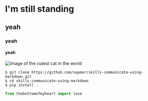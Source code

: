 # I'm still standing
## yeah
### yeah
#### yeah

![Image of the cutest cat in the world](https://github.com/sapmar/skills-communicate-using-markdown/assets/127299934/1ab6ef52-bc1f-463b-b4f3-6e30548f624d)

```
$ git clone https://github.com/sapmar/skills-communicate-using-markdown.git
$ cd skills-communicate-using-markdown
$ pip install .
```

``` python
from thebottomofmyheart import love
```
